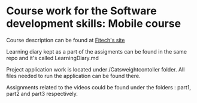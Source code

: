 # Course work for the Software development skills: Mobile course
Course description can be found at [Fitech's site](https://fitech.io/en/studies/software-development-skills-mobile/)

Learning diary kept as a part of the assigments can be found in the same repo and it's called LearningDiary.md

Project application work is located under /Catsweightcontoller folder. All files needed to run the application can be found there.

Assignments related to the videos could be found under the folders : part1, part2 and part3 respectively.